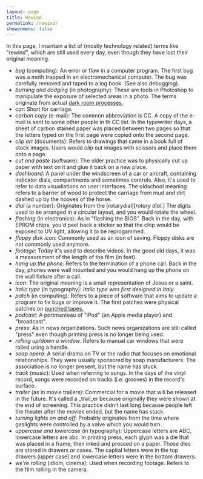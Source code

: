 ```yaml
---
layout: page
title: Rewind
permalink: /rewind/
showonmenu: false
---
```


In this page, I maintain a list of (mostly technology related) terms like "rewind", which are still used every day, even though they have lost their original meaning.

- *bug* (computing): An error or flaw in a computer program. The first bug was a moth trapped in an electromechanical computer. The bug was carefully removed and taped to a log book. (See also debugging).
- *burning and dodging* (in photography): These are tools in Photoshop to manipulate the exposure of selected areas in a photo. The terms originate from actual [dark room processes.][burning]
- *car*: Short for carriage.
- *carbon copy* (e-mail): The common abbreviation is CC. A copy of the e-mail is sent to some other people in th CC list. In the typewriter days, a sheet of carbon stained paper was placed between two pages so that the letters typed on the first page were copied onto the second page.
- *clip art* (documents): Refers to drawings that came in a book full of stock images. Users would _clip_ out images with scissors and place them onto a page.
- *cut and paste* (software): The older practice was to physically cut up paper with text on it and glue it back on a new place.
- *dashboard*: A panel under the windscreen of a car or aircraft, containing indicator dials, compartments and sometimes controls. Also, it's used to refer to data visualiations on user interfaces. The oldschool meaning refers to a barrier of wood to protect the carriage from mud and dirt dashed up by the hooves of the horse.
- *dial* (a number): Originates from the [rotarydial][_rotary dial_.] The digits used to be arranged in a circular layout, and you would rotate the wheel.
- *flashing* (in electronics): As in "flashing the BIOS". Back in the day, with EPROM chips, you'd peel back a sticker so that the chip would be exposed to UV light, allowing it to be reprogammed.
- *floppy disk icon*: Commonly used as an icon of saving. Floppy disks are not commonly used anymore.
- *footage*: Today it's used to describe videos. In the good old days, it was a measurement of the length of the film (in feet).
- *hang up the phone:* Refers to the termination of a phone call. Back in the day, phones were wall mounted and you would hang up the phone on the wall fixture after a call.
- *icon*: The original meaning is a small representation of Jesus or a saint.
- *Italic type* (in typography): _Italic type was first designed in Italy._
- *patch* (in computing): Refers to a piece of software that aims to update a program to fix bugs or improve it. The first patches were physical patches on [punched tapes.][punchedtape]
- *podcast*: A portmanteau of "iPod" (an Apple media player) and "broadcast". 
- *press*: As in news organizations. Such news organizations are still called "press" even though printing press is no longer being used.
- *rolling up/down a window*: Refers to manual car windows that were rolled using a handle.
- *soap opera*: A serial drama on TV or the radio that focuses on emotional relationships. They were usually sponsored by soap manufacturers. The association is no longer present, but the name has stuck.
- *track* (music): Used when referring to songs. In the days of the vinyl record, songs were recorded on tracks (i.e. grooves) in the record's surface.
- *trailer* (as in movie trailers): Commercial for a movie that will be released in the future. It's called a _trail_er because originally they were shown at the end of screening. This practice didn't last long because people left the theater after the movies ended, but the name has stuck.
- *turning lights on and off*: Probably originates from the time where gaslights were controlled by a valve which you would turn.
- *uppercase and lowercase* (in typography): Uppercase letters are ABC, lowercase letters are abc. In printing press, each glyph was a die that was placed in a frame, then inked and pressed on a paper. Those dies are stored in drawers or cases. The capital letters were in the top drawers (upper case) and lowercase letters were in the bottom drawers.
- *we're rolling* (idiom, cinema): Used when recording footage. Refers to the film rolling in the camera.

[rotarydial]: https://en.wikipedia.org/wiki/Rotary_dial
[punchedtape]: https://en.wikipedia.org/wiki/Punched_tape
[burning]: https://en.gowikipedia.org/wiki/Dodging_and_burning
